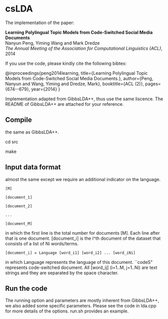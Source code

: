 # csLDA
The implementation of the paper:

**Learning Polylingual Topic Models from Code-Switched Social Media Documents**  
Nanyun Peng, Yiming Wang and Mark Dredze  
*The Annual Meeting of the Association for Computational Linguistics (ACL)*, 2014  

If you use the code, please kindly cite the following bibtex:

@inproceedings{peng2014learning, 
  title={Learning Polylingual Topic Models from Code-Switched Social Media Documents.}, 
  author={Peng, Nanyun and Wang, Yiming and Dredze, Mark}, 
  booktitle={ACL (2)}, 
  pages={674--679}, 
  year={2014} 
}

Implementation adapted from GibbsLDA++, thus use the same liscence. The README of GibbsLDA++ are attached for your reference.

## Compile 
the same as GibbsLDA++.

cd src

make

## Input data format 
almost the same except we require an additional indicator on the language.
    
    [M]
    
    [document_1]
    
    [document_2]
    
    ...
    
    [document_M]

  in which the first line is the total number for documents [M]. Each line 
  after that is one document. [document_i] is the i^th document of the dataset 
  that consists of a list of Ni words/terms.

    [document_i] = Language [word_i1] [word_i2] ... [word_iNi]

  in which Language represents the language of this document. ``codeS" represents code-switched document. All [word_ij] (i=1..M, j=1..Ni) are text strings and they are separated by the space character.

## Run the code
The running option and parameters are mostly inherent from GibbsLDA++, we also added some specific parameters. Please see the code in lda.cpp for more details of the options. run.sh provides an example.

